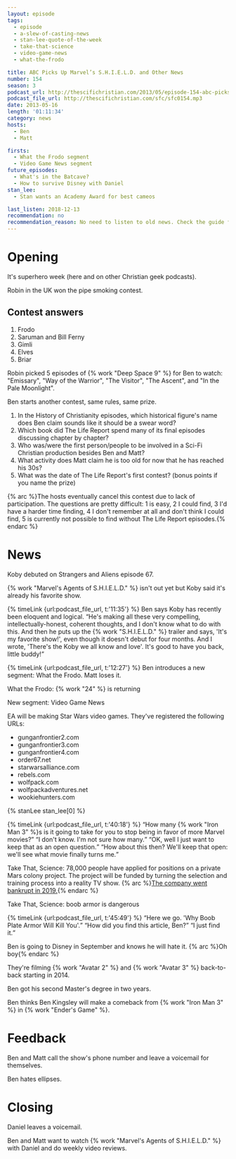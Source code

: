 ```yaml
---
layout: episode
tags:
  - episode
  - a-slew-of-casting-news
  - stan-lee-quote-of-the-week
  - take-that-science
  - video-game-news
  - what-the-frodo

title: ABC Picks Up Marvel’s S.H.I.E.L.D. and Other News
number: 154
season: 3
podcast_url: http://thescifichristian.com/2013/05/episode-154-abc-picks-up-marvels-s-h-i-e-l-d-and-other-news/
podcast_file_url: http://thescifichristian.com/sfc/sfc0154.mp3
date: 2013-05-16
length: '01:11:34'
category: news
hosts:
  - Ben
  - Matt

firsts:
  - What the Frodo segment
  - Video Game News segment
future_episodes:
  - What's in the Batcave?
  - How to survive Disney with Daniel
stan_lee:
  - Stan wants an Academy Award for best cameos

last_listen: 2018-12-13
recommendation: no
recommendation_reason: No need to listen to old news. Check the guide for what's interesting in hindsight.
---
```

# Opening
It's superhero week (here and on other Christian geek podcasts).

Robin in the UK won the pipe smoking contest.

## Contest answers

1. Frodo
2. Saruman and Bill Ferny
3. Gimli
4. Elves
5. Briar

Robin picked 5 episodes of {% work "Deep Space 9" %} for Ben to watch: "Emissary", "Way of the Warrior", "The Visitor", "The Ascent", and "In the Pale Moonlight". 

Ben starts another contest, same rules, same prize.

1. In the History of Christianity episodes, which historical figure's name does Ben claim sounds like it should be a swear word? 
2. Which book did The Life Report spend many of its final episodes discussing chapter by chapter? 
3. Who was/were the first person/people to be involved in a Sci-Fi Christian production besides Ben and Matt?
4. What activity does Matt claim he is too old for now that he has reached his 30s?
5. What was the date of The Life Report's first contest? (bonus points if you name the prize) 

{% arc %}The hosts eventually cancel this contest due to lack of participation. The questions are pretty difficult: 1 is easy, 2 I could find, 3 I'd have a harder time finding, 4 I don't remember at all and don't think I could find, 5 is currently not possible to find without The Life Report episodes.{% endarc %}



# News 
Koby debuted on Strangers and Aliens episode 67.

{% work "Marvel's Agents of S.H.I.E.L.D." %} isn't out yet but Koby said it's already his favorite show. 

<div class="quote">
  {% timeLink {url:podcast_file_url, t:'11:35'} %}
  <span class="quote-context is-size-6">Ben says Koby has recently been eloquent and logical.</span>
  <q class="ben">He's making all these very compelling, intellectually-honest, coherent thoughts, and I don't know what to do with this. And then he puts up the {% work "S.H.I.E.L.D." %} trailer and says, 'It's my favorite show!', even though it doesn't debut for four months. And I wrote, 'There's the Koby we all know and love'. It's good to have you back, little buddy!</q>
</div>

{% timeLink {url:podcast_file_url, t:'12:27'} %} Ben introduces a new segment: What the Frodo. Matt loses it.

What the Frodo: {% work "24" %} is returning

New segment: Video Game News

EA will be making Star Wars video games. They've registered the following URLs:
- gunganfrontier2.com
- gunganfrontier3.com
- gunganfrontier4.com
- order67.net
- starwarsalliance.com
- rebels.com
- wolfpack.com
- wolfpackadventures.net
- wookiehunters.com

{% stanLee stan_lee[0] %}

<div class="quote">
  {% timeLink {url:podcast_file_url, t:'40:18'} %}
  <q class="ben">How many {% work "Iron Man 3" %}s is it going to take for you to stop being in favor of more Marvel movies?</q>
  <q class="matt">I don't know. I'm not sure how many.</q>
  <q class="ben">OK, well I just want to keep that as an open question.</q>
  <q class="matt">How about this then? We'll keep that open: we'll see what movie finally turns me.</q>
</div>

Take That, Science: 78,000 people have applied for positions on a private Mars colony project. The project will be funded by turning the selection and training process into a reality TV show.
{% arc %}<a href="https://en.m.wikipedia.org/wiki/Mars_One">The company went bankrupt in 2019.</a>{% endarc %}

Take That, Science: boob armor is dangerous

<div class="quote">
  {% timeLink {url:podcast_file_url, t:'45:49'} %}
  <span class="quote-context is-size-6"></span>
  <q class="ben">Here we go. 'Why Boob Plate Armor Will Kill You'.</q>
  <q class="matt">How did you find this article, Ben?</q>
  <q class="ben">I just find it.</q>
</div>

Ben is going to Disney in September and knows he will hate it. {% arc %}Oh boy{% endarc %}

They're filming {% work "Avatar 2" %} and {% work "Avatar 3" %} back-to-back starting in 2014.

Ben got his second Master's degree in two years. 

Ben thinks Ben Kingsley will make a comeback from {% work "Iron Man 3" %} in {% work "Ender's Game" %}.



# Feedback
Ben and Matt call the show's phone number and leave a voicemail for themselves.

Ben hates ellipses.



# Closing
Daniel leaves a voicemail. 

Ben and Matt want to watch {% work "Marvel's Agents of S.H.I.E.L.D." %} with Daniel and do weekly video reviews.